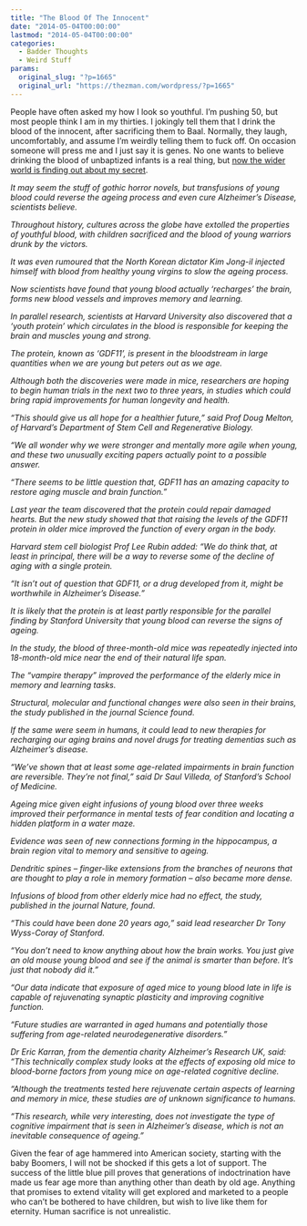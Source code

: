 ```yaml
---
title: "The Blood Of The Innocent"
date: "2014-05-04T00:00:00"
lastmod: "2014-05-04T00:00:00"
categories:
  - Badder Thoughts
  - Weird Stuff
params:
  original_slug: "?p=1665"
  original_url: "https://thezman.com/wordpress/?p=1665"
---
```


People have often asked my how I look so youthful. I’m pushing 50, but
most people think I am in my thirties. I jokingly tell them that I drink
the blood of the innocent, after sacrificing them to Baal. Normally,
they laugh, uncomfortably, and assume I’m weirdly telling them to fuck
off. On occasion someone will press me and I just say it is genes. No
one wants to believe drinking the blood of unbaptized infants is a real
thing, but <a
href="http://www.telegraph.co.uk/science/science-news/10807478/Vampire-therapy-could-reverse-ageing-scientists-find.html"
rel="noopener noreferrer" target="_blank">now the wider world is finding
out about my secret</a>.

*It may seem the stuff of gothic horror novels, but transfusions of
young blood could reverse the ageing process and even cure Alzheimer’s
Disease, scientists believe.*

*Throughout history, cultures across the globe have extolled the
properties of youthful blood, with children sacrificed and the blood of
young warriors drunk by the victors.*

*It was even rumoured that the North Korean dictator Kim Jong-il
injected himself with blood from healthy young virgins to slow the
ageing process.*

*Now scientists have found that young blood actually ‘recharges’ the
brain, forms new blood vessels and improves memory and learning.*

*In parallel research, scientists at Harvard University also discovered
that a ‘youth protein’ which circulates in the blood is responsible for
keeping the brain and muscles young and strong.*

*The protein, known as ‘GDF11’, is present in the bloodstream in large
quantities when we are young but peters out as we age.*

*Although both the discoveries were made in mice, researchers are hoping
to begin human trials in the next two to three years, in studies which
could bring rapid improvements for human longevity and health.*

*“This should give us all hope for a healthier future,” said Prof Doug
Melton, of Harvard’s Department of Stem Cell and Regenerative Biology.*

*“We all wonder why we were stronger and mentally more agile when young,
and these two unusually exciting papers actually point to a possible
answer.*

*“There seems to be little question that, GDF11 has an amazing capacity
to restore aging muscle and brain function.”*

*Last year the team discovered that the protein could repair damaged
hearts. But the new study showed that that raising the levels of the
GDF11 protein in older mice improved the function of every organ in the
body.*

*Harvard stem cell biologist Prof Lee Rubin added: “We do think that, at
least in principal, there will be a way to reverse some of the decline
of aging with a single protein.*

*“It isn’t out of question that GDF11, or a drug developed from it,
might be worthwhile in Alzheimer’s Disease.”*

*It is likely that the protein is at least partly responsible for the
parallel finding by Stanford University that young blood can reverse the
signs of ageing.*

*In the study, the blood of three-month-old mice was repeatedly injected
into 18-month-old mice near the end of their natural life span.*

*The “vampire therapy” improved the performance of the elderly mice in
memory and learning tasks.*

*Structural, molecular and functional changes were also seen in their
brains, the study published in the journal Science found.*

*If the same were seem in humans, it could lead to new therapies for
recharging our aging brains and novel drugs for treating dementias such
as Alzheimer’s disease.*

*“We’ve shown that at least some age-related impairments in brain
function are reversible. They’re not final,” said Dr Saul Villeda, of
Stanford’s School of Medicine.*

*Ageing mice given eight infusions of young blood over three weeks
improved their performance in mental tests of fear condition and
locating a hidden platform in a water maze.*

*Evidence was seen of new connections forming in the hippocampus, a
brain region vital to memory and sensitive to ageing.*

*Dendritic spines – finger-like extensions from the branches of neurons
that are thought to play a role in memory formation – also became more
dense.*

*Infusions of blood from other elderly mice had no effect, the study,
published in the journal Nature, found.*

*“This could have been done 20 years ago,” said lead researcher Dr Tony
Wyss-Coray of Stanford.*

*“You don’t need to know anything about how the brain works. You just
give an old mouse young blood and see if the animal is smarter than
before. It’s just that nobody did it.”*

*“Our data indicate that exposure of aged mice to young blood late in
life is capable of rejuvenating synaptic plasticity and improving
cognitive function.*

*“Future studies are warranted in aged humans and potentially those
suffering from age-related neurodegenerative disorders.”*

*Dr Eric Karran, from the dementia charity Alzheimer’s Research UK,
said: “This technically complex study looks at the effects of exposing
old mice to blood-borne factors from young mice on age-related cognitive
decline.*

*“Although the treatments tested here rejuvenate certain aspects of
learning and memory in mice, these studies are of unknown significance
to humans.*

*“This research, while very interesting, does not investigate the type
of cognitive impairment that is seen in Alzheimer’s disease, which is
not an inevitable consequence of ageing.”*

Given the fear of age hammered into American society, starting with the
baby Boomers, I will not be shocked if this gets a lot of support. The
success of the little blue pill proves that generations of
indoctrination have made us fear age more than anything other than death
by old age. Anything that promises to extend vitality will get explored
and marketed to a people who can’t be bothered to have children, but
wish to live like them for eternity. Human sacrifice is not unrealistic.

